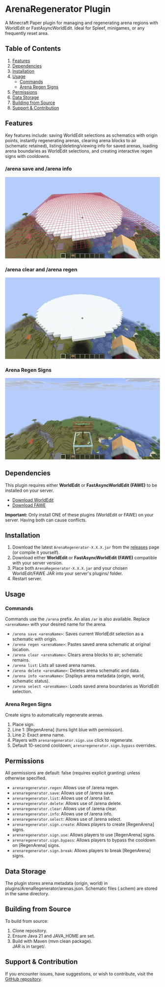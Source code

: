 # **ArenaRegenerator Plugin**

A Minecraft Paper plugin for managing and regenerating arena regions with WorldEdit or FastAsyncWorldEdit. Ideal for Spleef, minigames, or any frequently reset area.

## **Table of Contents**

1. [Features](#features)
2. [Dependencies](#dependencies)
3. [Installation](#installation)
4. [Usage](#usage)
    * [Commands](#commands)
    * [Arena Regen Signs](#arena-regen-signs)
5. [Permissions](#permissions)
6. [Data Storage](#data-storage)
7. [Building from Source](#building-from-source)
8. [Support & Contribution](#support--contribution)

## **Features**

Key features include: saving WorldEdit selections as schematics with origin points, instantly regenerating arenas, clearing arena blocks to air (schematic retained), listing/deleting/viewing info for saved arenas, loading arena boundaries as WorldEdit selections, and creating interactive regen signs with cooldowns.


### /arena save and /arena info
<p align="center">
  <img src="https://github.com/Woodstop/ArenaRegenerator/blob/main/ArenaSave.gif?raw=true" />
</p>


### /arena clear and /arena regen
<p align="center">
  <img src="https://github.com/Woodstop/ArenaRegenerator/blob/main/ArenaRegen.gif?raw=true" />
</p>


### Arena Regen Signs
<p align="center">
  <img src="https://github.com/Woodstop/ArenaRegenerator/blob/main/RegenSign.gif?raw=true" />
</p>

## **Dependencies**

This plugin requires either **WorldEdit** or **FastAsyncWorldEdit (FAWE)** to be installed on your server.

* [Download WorldEdit](https://dev.bukkit.org/projects/worldedit/files)
* [Download FAWE](https://www.spigotmc.org/resources/fastasyncworldedit.13932/)

**Important:** Only install ONE of these plugins (WorldEdit or FAWE) on your server. Having both can cause conflicts.
## **Installation**

1. Download the latest `ArenaRegenerator-X.X.X.jar` from the [releases](https://github.com/Woodstop/ArenaRegenerator/releases) page (or compile it yourself).
2. Download either **WorldEdit** or **FastAsyncWorldEdit (FAWE)** compatible with your server version.
3. Place both `ArenaRegenerator-X.X.X.jar` and your chosen WorldEdit/FAWE JAR into your server's plugins/ folder.
4. Restart server.

## **Usage**

### **Commands**

Commands use the `/arena` prefix. An alias `/ar` is also available. Replace `<arenaName>` with your desired name for the arena.

* `/arena save <arenaName>`: Saves current WorldEdit selection as a schematic with origin.
* `/arena regen <arenaName>`: Pastes saved arena schematic at original location.
* `/arena clear <arenaName>`: Clears arena blocks to air; schematic remains.
* `/arena list`: Lists all saved arena names.
* `/arena delete <arenaName>`: Deletes arena schematic and data.
* `/arena info <arenaName>`: Displays arena metadata (origin, world, schematic status).
* `/arena select <arenaName>`: Loads saved arena boundaries as WorldEdit selection.

### **Arena Regen Signs**

Create signs to automatically regenerate arenas.

1. Place sign.
2. Line 1: \[RegenArena\] (turns light blue with permission).
3. Line 2: Exact arena name.
4. Players with `arenaregenerator.sign.use` click to regenerate.
5. Default 10-second cooldown; `arenaregenerator.sign.bypass` overrides.

## **Permissions**

All permissions are default: false (requires explicit granting) unless otherwise specified.

* `arenaregenerator.regen`: Allows use of /arena regen.
* `arenaregenerator.save`: Allows use of /arena save.
* `arenaregenerator.list`: Allows use of /arena list.
* `arenaregenerator.delete`: Allows use of /arena delete.
* `arenaregenerator.clear`: Allows use of /arena clear.
* `arenaregenerator.info`: Allows use of /arena info.
* `arenaregenerator.select`: Allows use of /arena select.
* `arenaregenerator.sign.create`: Allows players to create \[RegenArena\] signs.
* `arenaregenerator.sign.use`: Allows players to use \[RegenArena\] signs.
* `arenaregenerator.sign.bypass`: Allows players to bypass the cooldown on \[RegenArena\] signs.
* `arenaregenerator.sign.break`: Allows players to break \[RegenArena\] signs.

## **Data Storage**

The plugin stores arena metadata (origin, world) in plugins/ArenaRegenerator/arenas.json. Schematic files (.schem) are stored in the same directory.

## **Building from Source**

To build from source:

1. Clone repository.
2. Ensure Java 21 and JAVA\_HOME are set.
3. Build with Maven (mvn clean package).  
   JAR is in target/.

## **Support & Contribution**

If you encounter issues, have suggestions, or wish to contribute, visit the [GitHub repository](https://github.com/Woodstop/ArenaRegenerator).